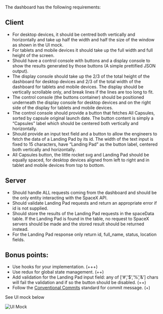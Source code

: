 The dashboard has the following requirements:

## Client

* For desktop devices, it should be centred both vertically and horizontally and take up half the width and half the size of the window as shown in the UI mock.
* For tablets and mobile devices it should take up the full width and full height of the screen.
* Should have a control console with buttons and a display console to show the results generated by those buttons (A simple prettified JSON output).
* The display console should take up the 2/3 of the total height of the dashboard for desktop devices and 2/3 of the total width of the dashboard for tablets and mobile devices. The display should be vertically scrollable only, and break lines if the lines are too long to fit.
* The control console (the buttons container) should be positioned underneath the display console for desktop devices and on the right side of the display for tablets and mobile devices.
* The control console should provide a button that fetches All Capsules, sorted by capsule original launch date. The button content is simply a “Capsules” label which should be centered both vertically and horizontally.
* Should provide an input text field and a button to allow the engineers to fetch the data of a Landing Pad by its id. The width of the text input is fixed to 15 characters, have “Landing Pad” as the button label, centered both vertically and horizontally.
* All Capsules button, the little rocket svg and Landing Pad should be equally spaced, for desktop devices aligned from left to right and in tablet and mobile devices from top to bottom.

## Server

* Should handle ALL requests coming from the dashboard and should be the only entity interacting with the SpaceX API.
* Should validate Landing Pad requests and return an appropriate error if id is not supplied.
* Should store the results of the Landing Pad requests in the spaceData table. If the Landing Pad is found in the table, no request to SpaceX servers should be made and the stored result should be returned instead.
* For the Landing Pad response only return id, full_name, status, location fields.

## Bonus points:

* Use hooks for your implementation. (+++)
* Use redux for global state management. (++)
* Add validation for the Landing Pad input field: any of [‘#’,’$’,’%’,’&’] chars will fail the validation and if so the button should be disabled. (++)
* Follow the [Conventional Commits](https://www.conventionalcommits.org/en/v1.0.0/) standard for commit message. (+)

See UI mock below

![UI Mock](ui-mock.jpg)
